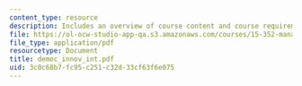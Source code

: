 ```yaml
---
content_type: resource
description: Includes an overview of course content and course requirements.
file: https://ol-ocw-studio-app-qa.s3.amazonaws.com/courses/15-352-managing-innovation-emerging-trends-spring-2005/3c0c68b7fc95c251c32d33cf63f6e075_democ_innov_int.pdf
file_type: application/pdf
resourcetype: Document
title: democ_innov_int.pdf
uid: 3c0c68b7-fc95-c251-c32d-33cf63f6e075
---
```

